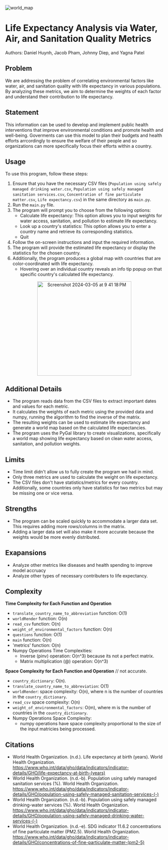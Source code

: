 
![world_map](https://github.com/koifissh/Data-Project-HackARoo23/assets/112574689/b13fd7fb-9bd1-4ca2-8904-0cb0dcf33241)

# Life Expectancy Analysis via Water, Air, and Sanitation Quality Metrics
Authors: Daniel Huynh, Jacob Pham, Johnny Diep, and Yagna Patel

## Problem
We are addressing the problem of correlating environmental factors like water, air, and sanitation quality  with life expectancy in various populations. 
By analyzing these metrics, we aim to determine the weights of each factor and understand their contribution to life expectancy.

## Statement
This information can be used to develop and implement public health interventions that improve environmental conditions and
promote health and well-being. 
Goverments can use this model to plan their budgets and health efforts arrcordingly to ensure the welfare of their people and so organizations
can more specifically focus their efforts within a country.

## Usage
To use this program, follow these steps:

1. Ensure that you have the necessary CSV files (`Population using safely managed drinking water.csv`, `Population using safely managed sanitation services.csv`, `Concentration of fine particulate matter.csv`, `Life expectancy.csv`) in the same directory as `main.py`.
2. Run the `main.py` file.
3. The program will prompt you to choose from the following options:
   - Calculate life expectancy: This option allows you to input weights for water access, sanitation, and pollution to estimate life expectancy.
   - Look up a country's statistics: This option allows you to enter a country name and retrieve its corresponding statistics.
   - Quit
4. Follow the on-screen instructions and input the required information.
5. The program will provide the estimated life expectancy or display the statistics for the chosen country.
6. Additionally, the program produces a global map with countries that are color-coordinated with life expectancy.
   - Hovering over an individual country reveals an info tip popup on that specific country's calculated life expectancy.
<p align="center"><img width="300" alt="Screenshot 2024-03-05 at 9 41 18 PM" src="https://github.com/koifissh/Data-Project-HackARoo23/assets/112574689/86fa81a0-aba8-41bc-8a78-174f69baed3e">

## Additional Details
- The program reads data from the CSV files to extract important dates and values for each metric.
- It calculates the weights of each metric using the provided data and numpy, running the algorithm to find the inverse of the matrix. 
- The resulting weights can be used to estimate life expectancy and generate a world map based on the calculated life expectancies.
- The program uses the PyGal library to create visualizations, specifically a world map showing life expectancy based on clean water access, sanitation,
  and pollution weights.

## Limits
- Time limit didn't allow us to fully create the program we had in mind.
- Only three metrics are used to calculate the weight on life expectancy.
- The CSV files don't have statistics/metrics for every country. Additionally,
  some countries only have statistics for two metrics but may be missing one or vice versa.

## Strengths
- The program can be scaled quickly to accommodate a larger data set. This requires adding more rows/columns in the matrix.
- Adding a larger data set will also make it more accurate because the weights would be more evenly distributed.

## Exapansions
- Analyze other metrics like diseases and health spending to improve model accruacy
- Analyze other types of necessary contributers to life expectancy. 

## Complexity
**Time Complexity for Each Function and Operation** 
- `translate_country_name_to_abbreviation` function: O(1)
- `worldRender` function: O(n)
- `read_csv` function: O(n)
- `weight_of_environmental_factors` function: O(n)
- `questions` function: O(1)
- `main` function:  O(n)
- 'metrics' function: O(n)
- Numpy Operations Time Complexities:
	- Inverse (pinv) operation: O(n^3) because its not a perfect matrix.
	- Matrix multiplication (@) operation: O(n^3)

**Space Complexity for Each Function and Operation** // not accurate.
- `country_dictionary`: O(n).
- `translate_country_name_to_abbreviation`: O(1)
- `worldRender`: space complexity: O(n), where n is the number of countries in the `country_dictionary`.
- `read_csv` space complexity: O(n)
- `weight_of_environmental_factors`: O(m), where m is the number of countries in the `country_dictionary`.
- Numpy Operations Space Complexity:
  - numpy operations have space complexity proportional to the size of the input matricies being processed.

## Citations
- World Health Organization. (n.d.).
  Life expectancy at birth (years).
  World Health Organization.
  https://www.who.int/data/gho/data/indicators/indicator-details/GHO/life-expectancy-at-birth-(years)
- World Health Organization. (n.d.-b).
  Population using safely managed sanitation services (%).
  World Health Organization.
  https://www.who.int/data/gho/data/indicators/indicator-details/GHO/population-using-safely-managed-sanitation-services-(-)
- World Health Organization. (n.d.-b).
  Population using safely managed drinking-water services (%).
  World Health Organization.
  https://www.who.int/data/gho/data/indicators/indicator-details/GHO/population-using-safely-managed-drinking-water-services-(-) 
- World Health Organization. (n.d.-e).
  SDG indicator 11.6.2 concentrations of fine particulate matter (PM2.5).
  World Health Organization.
  https://www.who.int/data/gho/data/indicators/indicator-details/GHO/concentrations-of-fine-particulate-matter-(pm2-5) 
